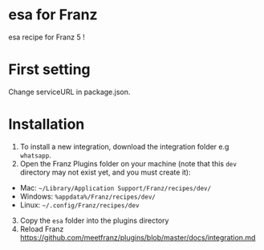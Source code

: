 # esa for Franz
esa recipe for Franz 5 !

# First setting
Change serviceURL in package.json.

# Installation
1. To install a new integration, download the integration folder e.g `whatsapp`.
2. Open the Franz Plugins folder on your machine (note that this `dev` directory may not exist yet, and you must create it):
  * Mac: `~/Library/Application Support/Franz/recipes/dev/`
  * Windows: `%appdata%/Franz/recipes/dev/`
  * Linux: `~/.config/Franz/recipes/dev`
3. Copy the `esa` folder into the plugins directory
4. Reload Franz
https://github.com/meetfranz/plugins/blob/master/docs/integration.md
